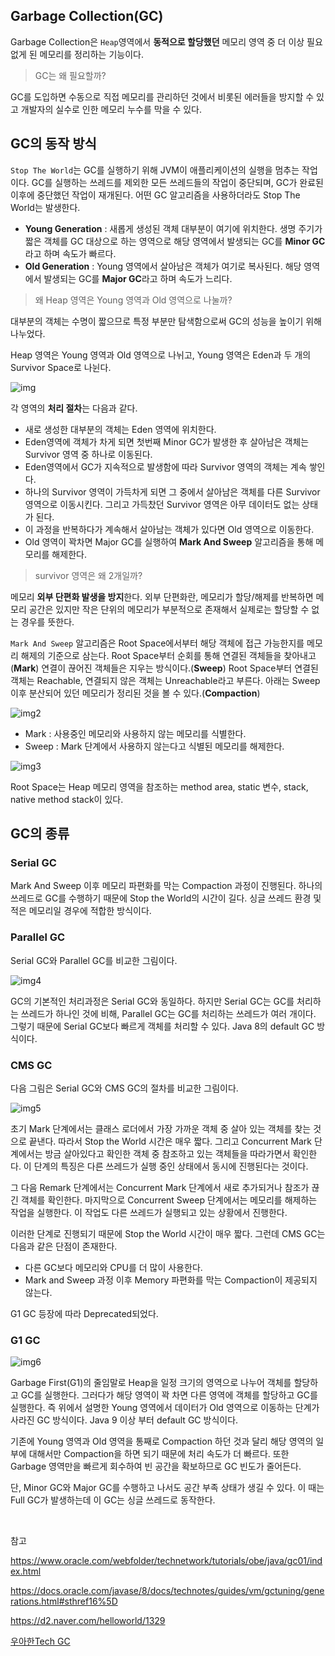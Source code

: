 ## Garbage Collection(GC)

Garbage Collection은 `Heap`영역에서 **동적으로 할당했던** 메모리 영역 중 더 이상 필요 없게 된 메모리를 정리하는 기능이다.

> GC는 왜 필요할까?

GC를 도입하면 수동으로 직접 메모리를 관리하던 것에서 비롯된 에러들을 방지할 수 있고 개발자의 실수로 인한 메모리 누수를 막을 수 있다.

## GC의 동작 방식

`Stop The World`는 GC를 실행하기 위해 JVM이 애플리케이션의 실행을 멈추는 작업이다. GC를 실행하는 쓰레드를 제외한 모든 쓰레드들의 작업이 중단되며, GC가 완료된 이후에 중단했던 작업이 재개된다. 어떤 GC 알고리즘을 사용하더라도 Stop The World는 발생한다.

- **Young Generation** : 새롭게 생성된 객체 대부분이 여기에 위치한다. 생명 주기가 짧은 객체를 GC 대상으로 하는 영역으로 해당 영역에서 발생되는 GC를 **Minor GC**라고 하며 속도가 빠르다.
- **Old Generation** : Young 영역에서 살아남은 객체가 여기로 복사된다. 해당 영역에서 발생되는 GC를 **Major GC**라고 하며 속도가 느리다.

> 왜 Heap 영역은 Young 영역과 Old 영역으로 나눌까?

대부분의 객체는 수명이 짧으므로 특정 부분만 탐색함으로써 GC의 성능을 높이기 위해 나누었다.

Heap 영역은 Young 영역과 Old 영역으로 나뉘고, Young 영역은 Eden과 두 개의 Survivor Space로 나뉜다.

![img](https://github.com/dilmah0203/TIL/blob/main/Image/Heap.png)

각 영역의 **처리 절차**는 다음과 같다.

- 새로 생성한 대부분의 객체는 Eden 영역에 위치한다.
- Eden영역에 객체가 차게 되면 첫번째 Minor GC가 발생한 후 살아남은 객체는 Survivor 영역 중 하나로 이동된다.
- Eden영역에서 GC가 지속적으로 발생함에 따라 Survivor 영역의 객체는 계속 쌓인다. 
- 하나의 Survivor 영역이 가득차게 되면 그 중에서 살아남은 객체를 다른 Survivor영역으로 이동시킨다. 그리고 가득찼던 Survivor 영역은 아무 데이터도 없는 상태가 된다.
- 이 과정을 반복하다가 계속해서 살아남는 객체가 있다면 Old 영역으로 이동한다. 
- Old 영역이 꽉차면 Major GC를 실행하여 **Mark And Sweep** 알고리즘을 통해 메모리를 해제한다.

> survivor 영역은 왜 2개일까?

메모리 **외부 단편화 발생을 방지**한다. 외부 단편화란, 메모리가 할당/해제를 반복하면 메모리 공간은 있지만 작은 단위의 메모리가 부분적으로 존재해서 실제로는 할당할 수 없는 경우를 뜻한다.

`Mark And Sweep` 알고리즘은 Root Space에서부터 해당 객체에 접근 가능한지를 메모리 해제의 기준으로 삼는다. Root Space부터 순회를 통해 연결된 객체들을 찾아내고(**Mark**) 연결이 끊어진 객체들은 지우는 방식이다.(**Sweep**) Root Space부터 연결된 객체는 Reachable, 연결되지 않은 객체는 Unreachable라고 부른다. 아래는 Sweep이후 분산되어 있던 메모리가 정리된 것을 볼 수 있다.(**Compaction**)

![img2](https://github.com/dilmah0203/TIL/blob/main/Image/Mark_Sweep.png)

- Mark : 사용중인 메모리와 사용하지 않는 메모리를 식별한다.
- Sweep : Mark 단계에서 사용하지 않는다고 식별된 메모리를 해제한다.

![img3](https://github.com/dilmah0203/TIL/blob/main/Image/Root%20Space.png)

Root Space는 Heap 메모리 영역을 참조하는 method area, static 변수, stack, native method stack이 있다.

## GC의 종류

### Serial GC

Mark And Sweep 이후 메모리 파편화를 막는 Compaction 과정이 진행된다. 하나의 쓰레드로 GC를 수행하기 때문에 Stop the World의 시간이 길다. 싱글 쓰레드 환경 및 적은 메모리일 경우에 적합한 방식이다.

### Parallel GC

Serial GC와 Parallel GC를 비교한 그림이다.

![img4](https://github.com/dilmah0203/TIL/blob/main/Image/Parallel%20GC.png)

GC의 기본적인 처리과정은 Serial GC와 동일하다. 하지만 Serial GC는 GC를 처리하는 쓰레드가 하나인 것에 비해, Parallel GC는 GC를 처리하는 쓰레드가 여러 개이다. 그렇기 때문에 Serial GC보다 빠르게 객체를 처리할 수 있다. Java 8의 default GC 방식이다.

### CMS GC

다음 그림은 Serial GC와 CMS GC의 절차를 비교한 그림이다. 

![img5](https://github.com/dilmah0203/TIL/blob/main/Image/CMS%20GC.png)

초기 Mark 단계에서는 클래스 로더에서 가장 가까운 객체 중 살아 있는 객체를 찾는 것으로 끝낸다. 따라서 Stop the World 시간은 매우 짧다. 그리고 Concurrent Mark 단계에서는 방금 살아있다고 확인한 객체 중 참조하고 있는 객체들을 따라가면서 확인한다. 이 단계의 특징은 다른 쓰레드가 실행 중인 상태에서 동시에 진행된다는 것이다.

그 다음 Remark 단계에서는 Concurrent Mark 단계에서 새로 추가되거나 참조가 끊긴 객체를 확인한다. 마지막으로 Concurrent Sweep 단계에서는 메모리를 해제하는 작업을 실행한다. 이 작업도 다른 쓰레드가 실행되고 있는 상황에서 진행한다.

이러한 단계로 진행되기 때문에 Stop the World 시간이 매우 짧다. 그런데 CMS GC는 다음과 같은 단점이 존재한다.

- 다른 GC보다 메모리와 CPU를 더 많이 사용한다.
- Mark and Sweep 과정 이후 Memory 파편화를 막는 Compaction이 제공되지 않는다.

G1 GC 등장에 따라 Deprecated되었다.

### G1 GC

![img6](https://github.com/dilmah0203/TIL/blob/main/Image/G1GC_Heap.PNG)

Garbage First(G1)의 줄임말로 Heap을 일정 크기의 영역으로 나누어 객체를 할당하고 GC를 실행한다. 그러다가 해당 영역이 꽉 차면 다른 영역에 객체를 할당하고 GC를 실행한다. 즉 위에서 설명한 Young 영역에서 데이터가 Old 영역으로 이동하는 단계가 사라진 GC 방식이다. Java 9 이상 부터 default GC 방식이다.

기존에 Young 영역과 Old 영역을 통째로 Compaction 하던 것과 달리 해당 영역의 일부에 대해서만 Compaction을 하면 되기 때문에 처리 속도가 더 빠르다. 또한 Garbage 영역만을 빠르게 회수하여 빈 공간을 확보하므로 GC 빈도가 줄어든다.

단, Minor GC와 Major GC를 수행하고 나서도 공간 부족 상태가 생길 수 있다. 이 때는 Full GC가 발생하는데 이 GC는 싱글 쓰레드로 동작한다.

<br>

참고

https://www.oracle.com/webfolder/technetwork/tutorials/obe/java/gc01/index.html

https://docs.oracle.com/javase/8/docs/technotes/guides/vm/gctuning/generations.html#sthref16%5D

https://d2.naver.com/helloworld/1329

[우아한Tech GC](https://www.youtube.com/watch?v=FMUpVA0Vvjw)
